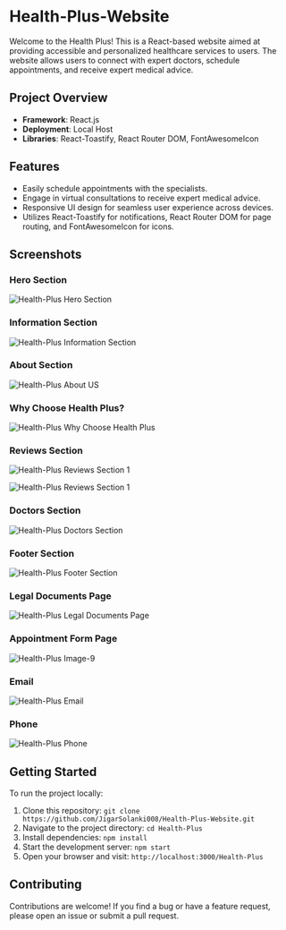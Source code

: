 # Health-Plus-Website
Welcome to the Health Plus! This is a React-based website aimed at providing accessible and personalized healthcare services to users. The website allows users to connect with expert doctors, schedule appointments, and receive expert medical advice.

## Project Overview
- **Framework**: React.js
- **Deployment**: Local Host
- **Libraries**: React-Toastify, React Router DOM, FontAwesomeIcon

## Features
- Easily schedule appointments with the specialists.
- Engage in virtual consultations to receive expert medical advice.
- Responsive UI design for seamless user experience across devices.
- Utilizes React-Toastify for notifications, React Router DOM for page routing, and FontAwesomeIcon for icons.

## Screenshots

### Hero Section

![Health-Plus Hero Section](https://github.com/JigarSolanki008/Health-Plus-Website/blob/master/Screenshots/1-Navbar_Hero_section.PNG?raw=true)

### Information Section

![Health-Plus Information Section](https://github.com/JigarSolanki008/Health-Plus-Website/blob/master/Screenshots/2_Services.PNG?raw=true)

### About Section

![Health-Plus About US](https://github.com/JigarSolanki008/Health-Plus-Website/blob/master/Screenshots/3_About_Us.png?raw=true)

### Why Choose Health Plus?

![Health-Plus Why Choose Health Plus](https://github.com/JigarSolanki008/Health-Plus-Website/blob/master/Screenshots/4-BookAppointment_Section.PNG?raw=true)

### Reviews Section

![Health-Plus Reviews Section 1](https://github.com/JigarSolanki008/Health-Plus-Website/blob/master/Screenshots/Review.PNG?raw=true)

![Health-Plus Reviews Section 1](https://github.com/JigarSolanki008/Health-Plus-Website/blob/master/Screenshots/Review1.PNG?raw=true)

### Doctors Section

![Health-Plus Doctors Section](https://github.com/JigarSolanki008/Health-Plus-Website/blob/master/Screenshots/5-Doctors_Page.PNG?raw=true)

### Footer Section

![Health-Plus Footer Section](https://github.com/JigarSolanki008/Health-Plus-Website/blob/master/Screenshots/6-Footer_Section.PNG?raw=true)

### Legal Documents Page

![Health-Plus Legal Documents Page](https://github.com/JigarSolanki008/Health-Plus-Website/blob/master/Screenshots/Legal_Privacy_Policy.PNG?raw=true)

### Appointment Form Page

![Health-Plus Image-9](https://github.com/JigarSolanki008/Health-Plus-Website/blob/master/Screenshots/Appointment_form.PNG?raw=true)

### Email  

![Health-Plus Email](https://github.com/JigarSolanki008/Health-Plus-Website/blob/master/Screenshots/Email.jpg?raw=true)

### Phone

![Health-Plus Phone](https://github.com/JigarSolanki008/Health-Plus-Website/blob/master/Screenshots/Phone.jpg?raw=truehttps://github.com/JigarSolanki008/Health-Plus-Website/blob/master/Screenshots/Phone.jpg?raw=true)

## Getting Started

To run the project locally:

1. Clone this repository: `git clone https://github.com/JigarSolanki008/Health-Plus-Website.git`
2. Navigate to the project directory: `cd Health-Plus`
3. Install dependencies: `npm install`
4. Start the development server: `npm start`
5. Open your browser and visit: `http://localhost:3000/Health-Plus`

## Contributing

Contributions are welcome! If you find a bug or have a feature request, please open an issue or submit a pull request.
